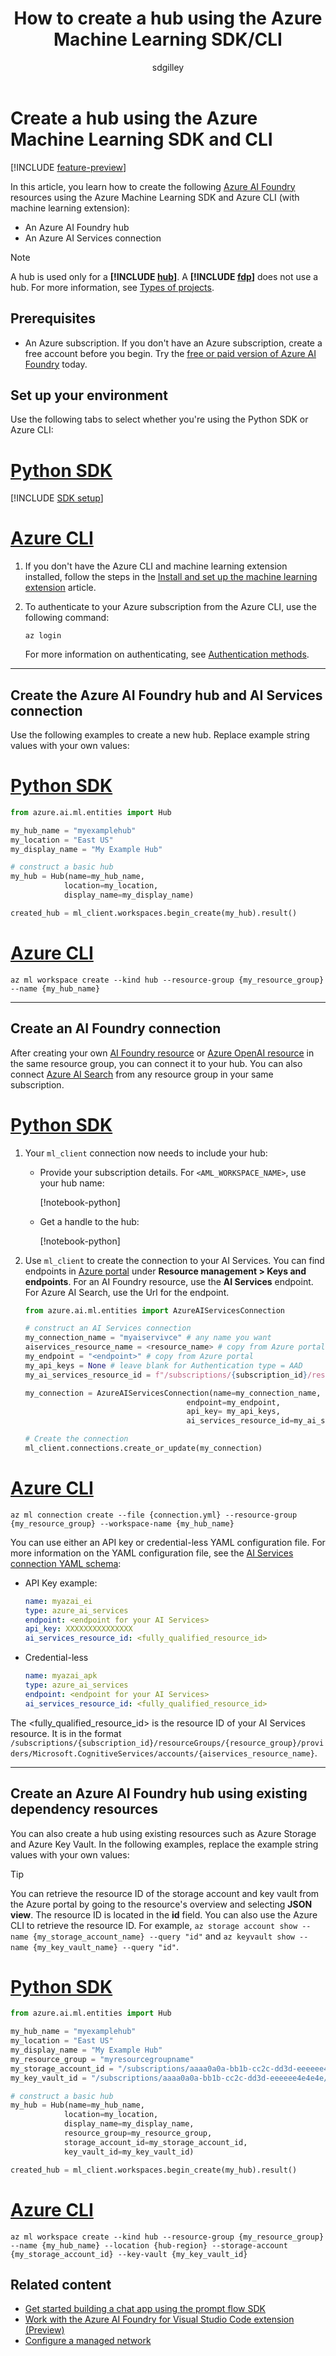 ﻿---
title: How to create a hub using the Azure Machine Learning SDK/CLI
titleSuffix: Azure AI Foundry
description: This article provides instructions on how to create an Azure AI Foundry hub using the Azure Machine Learning SDK and Azure CLI extension.
ms.service: azure-ai-foundry
ms.custom: build-2024, devx-track-azurecli
ms.topic: how-to
ms.date: 06/24/2025
ms.reviewer: dantaylo
ms.author: sgilley
author: sdgilley
---

# Create a hub using the Azure Machine Learning SDK and CLI

[!INCLUDE [feature-preview](../../includes/feature-preview.md)]

In this article, you learn how to create the following [Azure AI Foundry](https://ai.azure.com/?cid=learnDocs) resources using the Azure Machine Learning SDK and Azure CLI (with machine learning extension):
- An Azure AI Foundry hub
- An Azure AI Services connection

> [!NOTE]
> A hub is used only for a **[!INCLUDE [hub](../../includes/hub-project-name.md)]**. A **[!INCLUDE [fdp](../../includes/fdp-project-name.md)]** does not use a hub. For more information, see [Types of projects](../../what-is-azure-ai-foundry.md#project-types).

## Prerequisites

- An Azure subscription. If you don't have an Azure subscription, create a free account before you begin. Try the [free or paid version of Azure AI Foundry](https://azure.microsoft.com/free/) today.

## Set up your environment

Use the following tabs to select whether you're using the Python SDK or Azure CLI:

# [Python SDK](#tab/python)

[!INCLUDE [SDK setup](../../includes/development-environment-config.md)]

# [Azure CLI](#tab/azurecli)

1. If you don't have the Azure CLI and machine learning extension installed, follow the steps in the [Install and set up the machine learning extension](/azure/machine-learning/how-to-configure-cli) article.

1. To authenticate to your Azure subscription from the Azure CLI, use the following command:

    ```azurecli
    az login
    ```

    For more information on authenticating, see [Authentication methods](/cli/azure/authenticate-azure-cli).

---

## Create the Azure AI Foundry hub and AI Services connection

Use the following examples to create a new hub. Replace example string values with your own values:

# [Python SDK](#tab/python)

```Python
from azure.ai.ml.entities import Hub

my_hub_name = "myexamplehub"
my_location = "East US"
my_display_name = "My Example Hub"

# construct a basic hub
my_hub = Hub(name=my_hub_name, 
            location=my_location,
            display_name=my_display_name)

created_hub = ml_client.workspaces.begin_create(my_hub).result()

```

# [Azure CLI](#tab/azurecli)

```azurecli
az ml workspace create --kind hub --resource-group {my_resource_group} --name {my_hub_name}
```

---

## Create an AI Foundry connection

After creating your own [AI Foundry resource](../../../ai-services/multi-service-resource.md?context=%2Fazure%2Fai-foundry%2Fcontext%2Fcontext) or [Azure OpenAI resource](../../openai/how-to/create-resource.md) in the same resource group, you can connect it to your hub. You can also connect [Azure AI Search](../../../search/search-create-service-portal.md) from any resource group in your same subscription.

# [Python SDK](#tab/python)

1. Your `ml_client` connection now needs to include your hub:

    * Provide your subscription details.  For `<AML_WORKSPACE_NAME>`, use your hub name:
    
        [!notebook-python[](~/azureml-examples-main/sdk/python/resources/connections/connections.ipynb?name=details)]

    * Get a handle to the hub:

        [!notebook-python[](~/azureml-examples-main/sdk/python/resources/connections/connections.ipynb?name=ml_client)]

2. Use `ml_client` to create the connection to your AI Services.  You can find endpoints in [Azure portal](https://portal.azure.com) under **Resource management > Keys and endpoints**. For an AI Foundry resource, use the **AI Services** endpoint. For Azure AI Search, use the Url for the endpoint.

    ```python
    from azure.ai.ml.entities import AzureAIServicesConnection

    # construct an AI Services connection
    my_connection_name = "myaiservivce" # any name you want
    aiservices_resource_name = <resource_name> # copy from Azure portal
    my_endpoint = "<endpoint>" # copy from Azure portal
    my_api_keys = None # leave blank for Authentication type = AAD
    my_ai_services_resource_id = f"/subscriptions/{subscription_id}/resourceGroups/{resource_group}/providers/Microsoft.CognitiveServices/accounts/{aiservices_resource_name}"

    my_connection = AzureAIServicesConnection(name=my_connection_name,
                                        endpoint=my_endpoint, 
                                        api_key= my_api_keys,
                                        ai_services_resource_id=my_ai_services_resource_id)

    # Create the connection
    ml_client.connections.create_or_update(my_connection)
    ```

# [Azure CLI](#tab/azurecli)

```azurecli
az ml connection create --file {connection.yml} --resource-group {my_resource_group} --workspace-name {my_hub_name}
```

You can use either an API key or credential-less YAML configuration file. For more information on the YAML configuration file, see the [AI Services connection YAML schema](/azure/machine-learning/reference-yaml-connection-ai-services):

- API Key example:

    ```yml
    name: myazai_ei
    type: azure_ai_services
    endpoint: <endpoint for your AI Services>
    api_key: XXXXXXXXXXXXXXX
    ai_services_resource_id: <fully_qualified_resource_id>
    ```

- Credential-less

    ```yml    
    name: myazai_apk
    type: azure_ai_services
    endpoint: <endpoint for your AI Services>
    ai_services_resource_id: <fully_qualified_resource_id>
    ```

The <fully_qualified_resource_id> is the resource ID of your AI Services resource. It is in the format `/subscriptions/{subscription_id}/resourceGroups/{resource_group}/providers/Microsoft.CognitiveServices/accounts/{aiservices_resource_name}`.

---

## Create an Azure AI Foundry hub using existing dependency resources

You can also create a hub using existing resources such as Azure Storage and Azure Key Vault. In the following examples, replace the example string values with your own values:

> [!TIP]
> You can retrieve the resource ID of the storage account and key vault from the Azure portal by going to the resource's overview and selecting __JSON view__. The resource ID is located in the __id__ field. You can also use the Azure CLI to retrieve the resource ID. For example, `az storage account show --name {my_storage_account_name} --query "id"` and `az keyvault show --name {my_key_vault_name} --query "id"`.

# [Python SDK](#tab/python)

```Python
from azure.ai.ml.entities import Hub

my_hub_name = "myexamplehub"
my_location = "East US"
my_display_name = "My Example Hub"
my_resource_group = "myresourcegroupname"
my_storage_account_id = "/subscriptions/aaaa0a0a-bb1b-cc2c-dd3d-eeeeee4e4e4e/resourceGroups/myresourcegroupname/providers/Microsoft.Storage/storageAccounts/mystorageaccountname"
my_key_vault_id = "/subscriptions/aaaa0a0a-bb1b-cc2c-dd3d-eeeeee4e4e4e/resourceGroups/myresourcegroupname/providers/Microsoft.KeyVault/vaults/mykeyvaultname"

# construct a basic hub
my_hub = Hub(name=my_hub_name, 
            location=my_location,
            display_name=my_display_name,
            resource_group=my_resource_group,
            storage_account_id=my_storage_account_id,
            key_vault_id=my_key_vault_id)

created_hub = ml_client.workspaces.begin_create(my_hub).result()
```

# [Azure CLI](#tab/azurecli)

```azurecli
az ml workspace create --kind hub --resource-group {my_resource_group} --name {my_hub_name} --location {hub-region} --storage-account {my_storage_account_id} --key-vault {my_key_vault_id}
```


## Related content

- [Get started building a chat app using the prompt flow SDK](../../quickstarts/get-started-code.md)
- [Work with the Azure AI Foundry for Visual Studio Code extension (Preview)](get-started-projects-vs-code.md)
- [Configure a managed network](../configure-managed-network.md?tabs=python)
